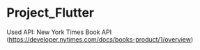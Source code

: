 # Project_Flutter
Used API: New York Times Book API (https://developer.nytimes.com/docs/books-product/1/overview)